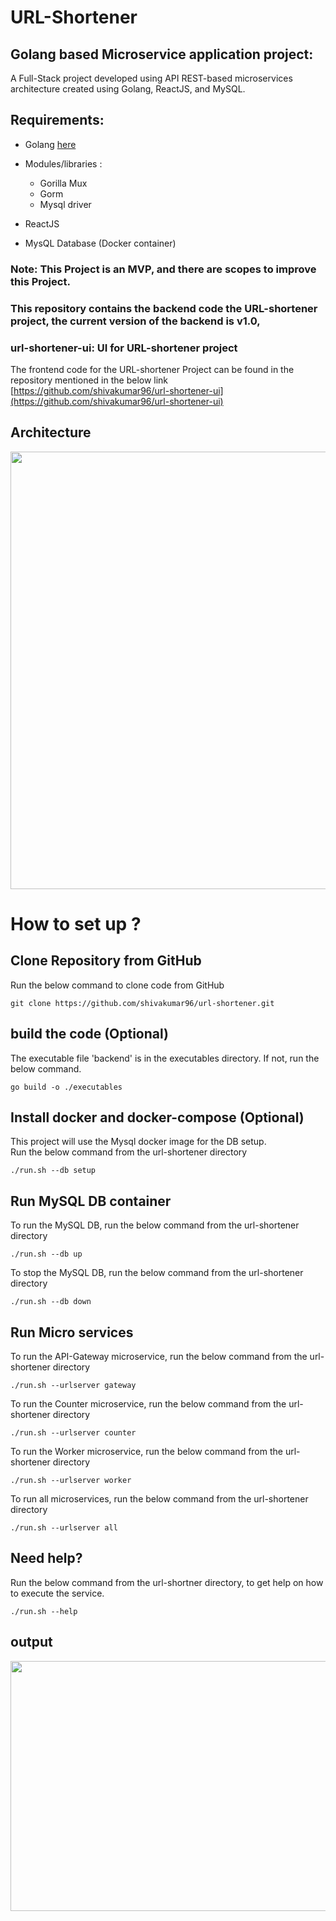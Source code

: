 # **URL-Shortener**

## Golang based Microservice application project:
 A Full-Stack project developed using API REST-based microservices architecture created using Golang, ReactJS, and MySQL.

## Requirements:
- Golang  [here](https://go.dev/doc/install)
- Modules/libraries :
    - Gorilla Mux 
    - Gorm
    - Mysql driver

- ReactJS
- MysQL Database (Docker container)

### Note: This Project is an MVP, and there are scopes to improve this Project. 
### This repository contains the backend code the URL-shortener project, the current version of the backend is v1.0,
### url-shortener-ui: UI for URL-shortener project
The frontend code for the URL-shortener Project can be found in the repository mentioned in the below link  <br>
[https://github.com/shivakumar96/url-shortener-ui](https://github.com/shivakumar96/url-shortener-ui)

## Architecture

<img src="https://github.com/shivakumar96/url-shortener/blob/main/architecture/tinyURL_architecture.png" width="800" height="700">

# How to set up ?

## Clone Repository from GitHub
Run the below command to clone code from GitHub
```
git clone https://github.com/shivakumar96/url-shortener.git
```

## build the code (Optional)
The executable file 'backend' is in the executables directory. If not, run the below command.
```
go build -o ./executables
```

## Install docker and docker-compose (Optional)
This project will use the Mysql docker image for the DB setup. <br>
Run the below command from the url-shortener directory
```
./run.sh --db setup
```

## Run MySQL DB container
To run the MySQL DB, run the below command from the url-shortener directory
```
./run.sh --db up
```

To stop the MySQL DB, run the below command from the url-shortener directory
```
./run.sh --db down
```

## Run Micro services
To run the API-Gateway microservice, run the below command from the url-shortener directory
```
./run.sh --urlserver gateway
```

To run the Counter microservice, run the below command from the url-shortener directory
```
./run.sh --urlserver counter
```

To run the Worker microservice, run the below command from the url-shortener directory
```
./run.sh --urlserver worker
``` 

To run all microservices, run the below command from the url-shortener directory
```
./run.sh --urlserver all
``` 

## Need help?
Run the below command from the url-shortner directory, to get help on how to execute the service.
```
./run.sh --help
``` 

## output
<img src="https://github.com/shivakumar96/url-shortener/blob/main/architecture/output.png" width="600" height="400">